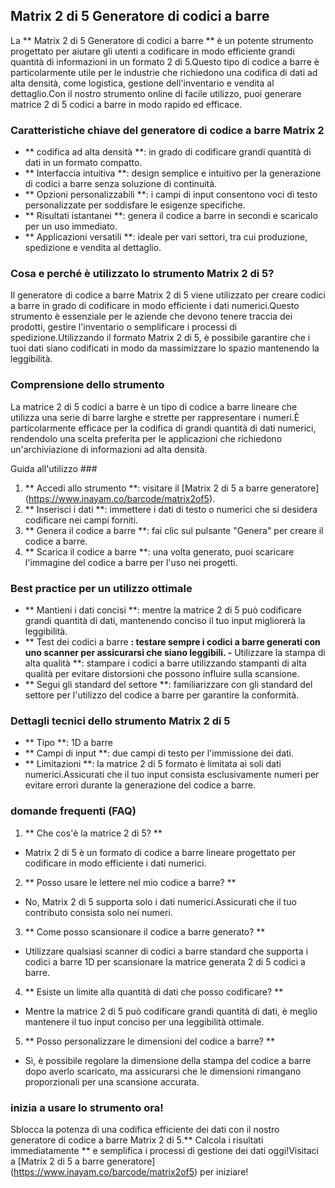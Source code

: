 ## Matrix 2 di 5 Generatore di codici a barre

La ** Matrix 2 di 5 Generatore di codici a barre ** è un potente strumento progettato per aiutare gli utenti a codificare in modo efficiente grandi quantità di informazioni in un formato 2 di 5.Questo tipo di codice a barre è particolarmente utile per le industrie che richiedono una codifica di dati ad alta densità, come logistica, gestione dell'inventario e vendita al dettaglio.Con il nostro strumento online di facile utilizzo, puoi generare matrice 2 di 5 codici a barre in modo rapido ed efficace.

### Caratteristiche chiave del generatore di codice a barre Matrix 2
- ** codifica ad alta densità **: in grado di codificare grandi quantità di dati in un formato compatto.
- ** Interfaccia intuitiva **: design semplice e intuitivo per la generazione di codici a barre senza soluzione di continuità.
- ** Opzioni personalizzabili **: i campi di input consentono voci di testo personalizzate per soddisfare le esigenze specifiche.
- ** Risultati istantanei **: genera il codice a barre in secondi e scaricalo per un uso immediato.
- ** Applicazioni versatili **: ideale per vari settori, tra cui produzione, spedizione e vendita al dettaglio.

### Cosa e perché è utilizzato lo strumento Matrix 2 di 5?
Il generatore di codice a barre Matrix 2 di 5 viene utilizzato per creare codici a barre in grado di codificare in modo efficiente i dati numerici.Questo strumento è essenziale per le aziende che devono tenere traccia dei prodotti, gestire l'inventario o semplificare i processi di spedizione.Utilizzando il formato Matrix 2 di 5, è possibile garantire che i tuoi dati siano codificati in modo da massimizzare lo spazio mantenendo la leggibilità.

### Comprensione dello strumento
La matrice 2 di 5 codici a barre è un tipo di codice a barre lineare che utilizza una serie di barre larghe e strette per rappresentare i numeri.È particolarmente efficace per la codifica di grandi quantità di dati numerici, rendendolo una scelta preferita per le applicazioni che richiedono un'archiviazione di informazioni ad alta densità.

Guida all'utilizzo ###
1. ** Accedi allo strumento **: visitare il [Matrix 2 di 5 a barre generatore] (https://www.inayam.co/barcode/matrix2of5).
2. ** Inserisci i dati **: immettere i dati di testo o numerici che si desidera codificare nei campi forniti.
3. ** Genera il codice a barre **: fai clic sul pulsante "Genera" per creare il codice a barre.
4. ** Scarica il codice a barre **: una volta generato, puoi scaricare l'immagine del codice a barre per l'uso nei progetti.

### Best practice per un utilizzo ottimale
- ** Mantieni i dati concisi **: mentre la matrice 2 di 5 può codificare grandi quantità di dati, mantenendo conciso il tuo input migliorerà la leggibilità.
- ** Test dei codici a barre **: testare sempre i codici a barre generati con uno scanner per assicurarsi che siano leggibili.
-** Utilizzare la stampa di alta qualità **: stampare i codici a barre utilizzando stampanti di alta qualità per evitare distorsioni che possono influire sulla scansione.
- ** Segui gli standard del settore **: familiarizzare con gli standard del settore per l'utilizzo del codice a barre per garantire la conformità.

### Dettagli tecnici dello strumento Matrix 2 di 5
- ** Tipo **: 1D a barre
- ** Campi di input **: due campi di testo per l'immissione dei dati.
- ** Limitazioni **: la matrice 2 di 5 formato è limitata ai soli dati numerici.Assicurati che il tuo input consista esclusivamente numeri per evitare errori durante la generazione del codice a barre.

### domande frequenti (FAQ)

1. ** Che cos'è la matrice 2 di 5? **
- Matrix 2 di 5 è un formato di codice a barre lineare progettato per codificare in modo efficiente i dati numerici.

2. ** Posso usare le lettere nel mio codice a barre? **
- No, Matrix 2 di 5 supporta solo i dati numerici.Assicurati che il tuo contributo consista solo nei numeri.

3. ** Come posso scansionare il codice a barre generato? **
- Utilizzare qualsiasi scanner di codici a barre standard che supporta i codici a barre 1D per scansionare la matrice generata 2 di 5 codici a barre.

4. ** Esiste un limite alla quantità di dati che posso codificare? **
- Mentre la matrice 2 di 5 può codificare grandi quantità di dati, è meglio mantenere il tuo input conciso per una leggibilità ottimale.

5. ** Posso personalizzare le dimensioni del codice a barre? **
- Sì, è possibile regolare la dimensione della stampa del codice a barre dopo averlo scaricato, ma assicurarsi che le dimensioni rimangano proporzionali per una scansione accurata.

### inizia a usare lo strumento ora!
Sblocca la potenza di una codifica efficiente dei dati con il nostro generatore di codice a barre Matrix 2 di 5.** Calcola i risultati immediatamente ** e semplifica i processi di gestione dei dati oggi!Visitaci a [Matrix 2 di 5 a barre generatore] (https://www.inayam.co/barcode/matrix2of5) per iniziare!